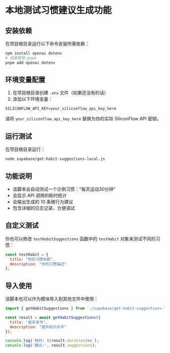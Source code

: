 # 本地测试习惯建议生成功能

## 安装依赖

在项目根目录运行以下命令安装所需依赖：

```bash
npm install openai dotenv
# 或者使用 pnpm
pnpm add openai dotenv
```

## 环境变量配置

1. 在项目根目录创建 `.env` 文件（如果还没有的话）
2. 添加以下环境变量：

```
SILICONFLOW_API_KEY=your_siliconflow_api_key_here
```

请将 `your_siliconflow_api_key_here` 替换为你的实际 SiliconFlow API 密钥。

## 运行测试

在项目根目录运行：

```bash
node supabase/get-habit-suggestions-local.js
```

## 功能说明

- 该脚本会自动测试一个示例习惯："每天运动30分钟"
- 会显示 API 调用的耗时统计
- 会输出生成的 10 条微行为建议
- 包含详细的日志记录，方便调试

## 自定义测试

你也可以修改 `testHabitSuggestions` 函数中的 `testHabit` 对象来测试不同的习惯：

```javascript
const testHabit = {
  title: "你的习惯标题",
  description: "你的习惯描述"
};
```

## 导入使用

该脚本也可以作为模块导入到其他文件中使用：

```javascript
import { getHabitSuggestions } from './supabase/get-habit-suggestions-local.js';

const result = await getHabitSuggestions({
  title: "每天读书",
  description: "提升知识水平"
});

console.log(`耗时: ${result.duration}ms`);
console.log('建议:', result.suggestions);
```